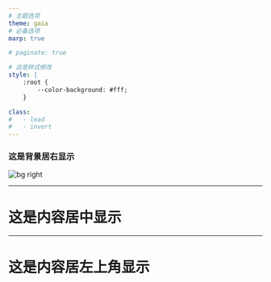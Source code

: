 ```yaml
---
# 主题选项
theme: gaia
# 必备选项
marp: true

# paginate: true

# 这是样式修改
style: |
    :root {
        --color-background: #fff;
    }

class:
#   - lead
#   - invert 
---
```


### 这是背景居右显示

![bg right](https://sourcedream.oss-cn-chengdu.aliyuncs.com/picture/20240424193418.png)

---

<!-- _class: lead -->

# 这是内容居中显示

---

# 这是内容居左上角显示